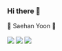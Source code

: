 ### Hi there 👋
🐷 Saehan Yoon 🐷
</br>
</br>
<img src="https://img.shields.io/badge/GitHurb-181717?style=flat-square&logo=GitHurb&logoColor=gold"/>
<img src="https://img.shields.io/badge/GitKraken-179287?style=flat-square&logo=GitKraken&logoColor=white"/>
<img src="https://img.shields.io/badge/Instagram-E4405F?style=flat-square&logo=Instagram&logoColor=white"/>
<!--
**ovelute53/ovelute53** is a ✨ _special_ ✨ repository because its `README.md` (this file) appears on your GitHub profile.

Here are some ideas to get you started:

- 🔭 I’m currently working on ...
- 🌱 I’m currently learning ...
- 👯 I’m looking to collaborate on ...
- 🤔 I’m looking for help with ...
- 💬 Ask me about ...
- 📫 How to reach me: ...
- 😄 Pronouns: ...
- ⚡ Fun fact: ...
-->
